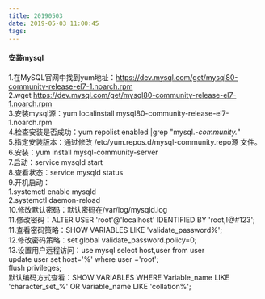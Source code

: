```yaml
---
title: 20190503
date: 2019-05-03 11:00:45
tags:
---
```

#### 安装mysql
1.在MySQL官网中找到yum地址：https://dev.mysql.com/get/mysql80-community-release-el7-1.noarch.rpm  
2.wget https://dev.mysql.com/get/mysql80-community-release-el7-1.noarch.rpm  
3.安装mysql源：yum localinstall mysql80-community-release-el7-1.noarch.rpm  
4.检查安装是否成功：yum repolist enabled |grep "mysql.*-community.*"  
5.指定安装版本：通过修改 /etc/yum.repos.d/mysql-community.repo源 文件。
6.安装：yum install mysql-community-server  
7.启动：service mysqld start  
8.查看状态：service mysqld status  
9.开机启动：  
   1.systemctl enable mysqld  
   2.systemctl daemon-reload  
10.修改默认密码：默认密码在/var/log/mysqld.log  
11.修改密码：ALTER USER 'root'@'localhost' IDENTIFIED BY 'root,!@#123';  
11.查看密码策略：SHOW VARIABLES LIKE 'validate_password%';  
12.修改密码策略：set global validate_password.policy=0;  
13.设置用户远程访问：use mysql  select host,user from user  
update user set host='%' where user ='root';  
flush privileges;  
默认编码方式查看：SHOW VARIABLES WHERE Variable_name LIKE 'character_set_%' OR Variable_name LIKE 'collation%';  
    
